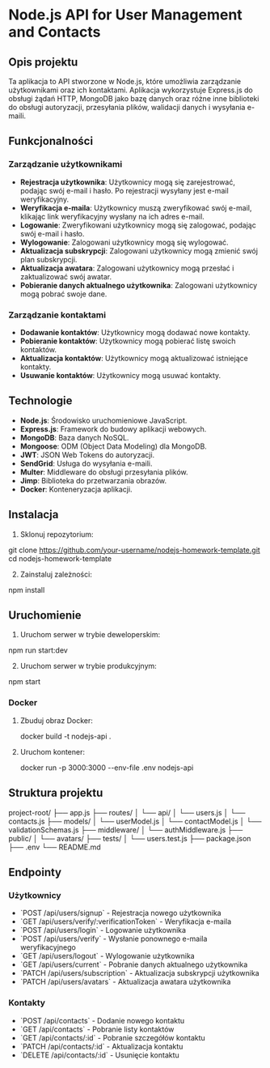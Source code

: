 # Node.js API for User Management and Contacts

## Opis projektu

Ta aplikacja to API stworzone w Node.js, które umożliwia zarządzanie
użytkownikami oraz ich kontaktami. Aplikacja wykorzystuje Express.js do obsługi
żądań HTTP, MongoDB jako bazę danych oraz różne inne biblioteki do obsługi
autoryzacji, przesyłania plików, walidacji danych i wysyłania e-maili.

## Funkcjonalności

### Zarządzanie użytkownikami

- **Rejestracja użytkownika**: Użytkownicy mogą się zarejestrować, podając swój
  e-mail i hasło. Po rejestracji wysyłany jest e-mail weryfikacyjny.
- **Weryfikacja e-maila**: Użytkownicy muszą zweryfikować swój e-mail, klikając
  link weryfikacyjny wysłany na ich adres e-mail.
- **Logowanie**: Zweryfikowani użytkownicy mogą się zalogować, podając swój
  e-mail i hasło.
- **Wylogowanie**: Zalogowani użytkownicy mogą się wylogować.
- **Aktualizacja subskrypcji**: Zalogowani użytkownicy mogą zmienić swój plan
  subskrypcji.
- **Aktualizacja awatara**: Zalogowani użytkownicy mogą przesłać i zaktualizować
  swój awatar.
- **Pobieranie danych aktualnego użytkownika**: Zalogowani użytkownicy mogą
  pobrać swoje dane.

### Zarządzanie kontaktami

- **Dodawanie kontaktów**: Użytkownicy mogą dodawać nowe kontakty.
- **Pobieranie kontaktów**: Użytkownicy mogą pobierać listę swoich kontaktów.
- **Aktualizacja kontaktów**: Użytkownicy mogą aktualizować istniejące kontakty.
- **Usuwanie kontaktów**: Użytkownicy mogą usuwać kontakty.

## Technologie

- **Node.js**: Środowisko uruchomieniowe JavaScript.
- **Express.js**: Framework do budowy aplikacji webowych.
- **MongoDB**: Baza danych NoSQL.
- **Mongoose**: ODM (Object Data Modeling) dla MongoDB.
- **JWT**: JSON Web Tokens do autoryzacji.
- **SendGrid**: Usługa do wysyłania e-maili.
- **Multer**: Middleware do obsługi przesyłania plików.
- **Jimp**: Biblioteka do przetwarzania obrazów.
- **Docker**: Konteneryzacja aplikacji.

## Instalacja

1. Sklonuj repozytorium:

git clone https://github.com/your-username/nodejs-homework-template.git cd
nodejs-homework-template

2. Zainstaluj zależności:

npm install

## Uruchomienie

1. Uruchom serwer w trybie deweloperskim:

npm run start:dev

2. Uruchom serwer w trybie produkcyjnym:

npm start

### Docker

1. Zbuduj obraz Docker:

   docker build -t nodejs-api .

2. Uruchom kontener:

   docker run -p 3000:3000 --env-file .env nodejs-api

## Struktura projektu

project-root/ ├── app.js ├── routes/ │ └── api/ │ └── users.js │ └── contacts.js
├── models/ │ └── userModel.js │ └── contactModel.js │ └── validationSchemas.js
├── middleware/ │ └── authMiddleware.js ├── public/ │ └── avatars/ ├── tests/ │
└── users.test.js ├── package.json ├── .env └── README.md

## Endpointy

### Użytkownicy

- \`POST /api/users/signup\` - Rejestracja nowego użytkownika
- \`GET /api/users/verify/:verificationToken\` - Weryfikacja e-maila
- \`POST /api/users/login\` - Logowanie użytkownika
- \`POST /api/users/verify\` - Wysłanie ponownego e-maila weryfikacyjnego
- \`GET /api/users/logout\` - Wylogowanie użytkownika
- \`GET /api/users/current\` - Pobranie danych aktualnego użytkownika
- \`PATCH /api/users/subscription\` - Aktualizacja subskrypcji użytkownika
- \`PATCH /api/users/avatars\` - Aktualizacja awatara użytkownika

### Kontakty

- \`POST /api/contacts\` - Dodanie nowego kontaktu
- \`GET /api/contacts\` - Pobranie listy kontaktów
- \`GET /api/contacts/:id\` - Pobranie szczegółów kontaktu
- \`PATCH /api/contacts/:id\` - Aktualizacja kontaktu
- \`DELETE /api/contacts/:id\` - Usunięcie kontaktu
